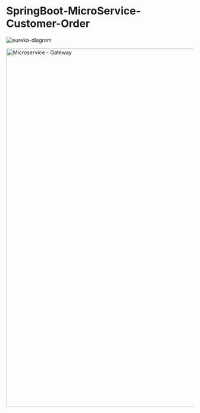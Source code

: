 # SpringBoot-MicroService-Customer-Order


![eureka-diagram](https://user-images.githubusercontent.com/10406702/118571769-d2fb1580-b74c-11eb-9412-cd17efbb2315.jpeg)


<img width="962" alt="Microservice - Gateway" src="https://user-images.githubusercontent.com/10406702/118571873-1786b100-b74d-11eb-9a87-7a2c65adc726.png">
